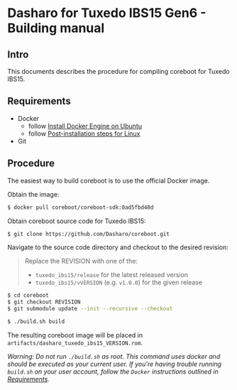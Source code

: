 # Dasharo for Tuxedo IBS15 Gen6 - Building manual

## Intro

This documents describes the procedure for compiling coreboot for Tuxedo IBS15.

## Requirements

- Docker
  + follow [Install Docker Engine on Ubuntu](https://docs.docker.com/engine/install/ubuntu/)
  + follow [Post-installation steps for Linux](https://docs.docker.com/engine/install/linux-postinstall/)
- Git

## Procedure

The easiest way to build coreboot is to use the official Docker image.

Obtain the image:

```bash
$ docker pull coreboot/coreboot-sdk:0ad5fbd48d
```

Obtain coreboot source code for Tuxedo IBS15:

```bash
$ git clone https://github.com/Dasharo/coreboot.git
```

Navigate to the source code directory and checkout to the desired revision:

> Replace the REVISION with one of the:
> - `tuxedo_ibs15/release` for the latest released version
> - `tuxedo_ibs15/vVERSION` (e.g. `v1.0.0`) for the given release

```bash
$ cd coreboot
$ git checkout REVISION
$ git submodule update --init --recursive --checkout
```

```bash
$ ./build.sh build
```

The resulting coreboot image will be placed in
`artifacts/dasharo_tuxedo_ibs15_VERSION.rom`.

_Warning: Do not run `./build.sh` as root. This command uses docker and should
be executed as your current user. If you're having trouble running `build.sh`
on your user account, follow the `Docker` instructions outlined in
[Requirements](#requirements)._
